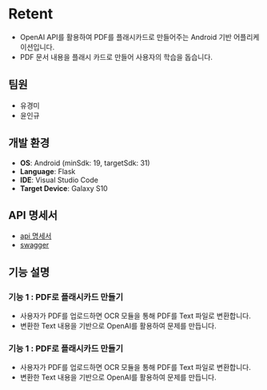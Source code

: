 # Retent
- OpenAI API를 활용하여 PDF를 플래시카드로 만들어주는 Android 기반 어플리케이션입니다.
- PDF 문서 내용을 플래시 카드로 만들어 사용자의 학습을 돕습니다.

## 팀원
  * 유경미
  * 윤인규
 
  
## 개발 환경
- **OS**: Android (minSdk: 19, targetSdk: 31)
- **Language**: Flask
- **IDE**: Visual Studio Code
- **Target Device**: Galaxy S10


## API 명세서
* [api 명세서](https://docs.google.com/spreadsheets/d/1I5m760SvD_AmWcNnrHvrZFp5nZMLsGAL/edit#gid=990061567)
* [swagger](https://70d5-143-248-38-159.ngrok-free.app/swagger/)


## 기능 설명

### 기능 1 : PDF로 플래시카드 만들기
- 사용자가 PDF를 업로드하면 OCR 모듈을 통해 PDF를 Text 파일로 변환합니다.
- 변환한 Text 내용을 기반으로 OpenAI를 활용하여 문제를 만듭니다.

### 기능 1 : PDF로 플래시카드 만들기
- 사용자가 PDF를 업로드하면 OCR 모듈을 통해 PDF를 Text 파일로 변환합니다.
- 변환한 Text 내용을 기반으로 OpenAI를 활용하여 문제를 만듭니다.

